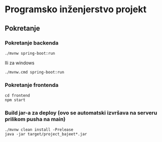 # Programsko inženjerstvo projekt

## Pokretanje

### Pokretanje backenda

```
./mvnw spring-boot:run
```

Ili za windows

```
./mvnw.cmd spring-boot:run
```

### Pokretanje frontenda

```
cd frontend
npm start
```

### Build jar-a za deploy (ovo se automatski izvršava na serveru prilikom pusha na main)

```
./mvnw clean install -Prelease
java -jar target/project_bajeet*.jar
```